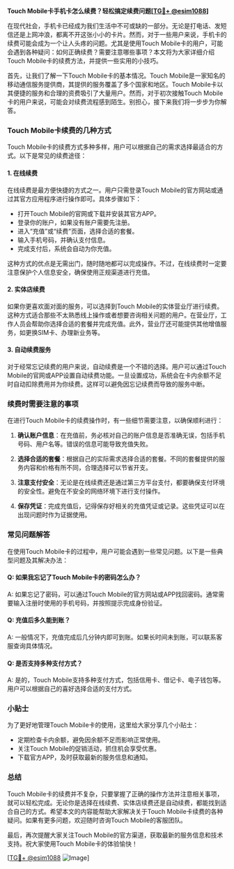 **Touch Mobile卡手机卡怎么续费？轻松搞定续费问题[[TG💪+ @esim1088](https://t.me/s/esim1088)]**

在现代社会，手机卡已经成为我们生活中不可或缺的一部分。无论是打电话、发短信还是上网冲浪，都离不开这张小小的卡片。然而，对于一些用户来说，手机卡的续费可能会成为一个让人头疼的问题。尤其是使用Touch Mobile卡的用户，可能会遇到各种疑问：如何正确续费？需要注意哪些事项？本文将为大家详细介绍Touch Mobile卡的续费方法，并提供一些实用的小技巧。

首先，让我们了解一下Touch Mobile卡的基本情况。Touch Mobile是一家知名的移动通信服务提供商，其提供的服务覆盖了多个国家和地区。Touch Mobile卡以其便捷的服务和合理的资费吸引了大量用户。然而，对于初次接触Touch Mobile卡的用户来说，可能会对续费流程感到陌生。别担心，接下来我们将一步步为你解答。

### Touch Mobile卡续费的几种方式

Touch Mobile卡的续费方式多种多样，用户可以根据自己的需求选择最适合的方式。以下是常见的续费途径：

#### 1. 在线续费

在线续费是最方便快捷的方式之一。用户只需登录Touch Mobile的官方网站或通过其官方应用程序进行操作即可。具体步骤如下：

- 打开Touch Mobile的官网或下载并安装其官方APP。
- 登录你的账户，如果没有账户需要先注册。
- 进入“充值”或“续费”页面，选择合适的套餐。
- 输入手机号码，并确认支付信息。
- 完成支付后，系统会自动为你充值。

这种方式的优点是无需出门，随时随地都可以完成操作。不过，在线续费时一定要注意保护个人信息安全，确保使用正规渠道进行充值。

#### 2. 实体店续费

如果你更喜欢面对面的服务，可以选择到Touch Mobile的实体营业厅进行续费。这种方式适合那些不太熟悉线上操作或者想要咨询相关问题的用户。在营业厅，工作人员会帮助你选择合适的套餐并完成充值。此外，营业厅还可能提供其他增值服务，如更换SIM卡、办理新业务等。

#### 3. 自动续费服务

对于经常忘记续费的用户来说，自动续费是一个不错的选择。用户可以通过Touch Mobile的官网或APP设置自动续费功能。一旦设置成功，系统会在卡内余额不足时自动扣除费用并为你续费。这样可以避免因忘记续费而导致的服务中断。

### 续费时需要注意的事项

在进行Touch Mobile卡的续费操作时，有一些细节需要注意，以确保顺利进行：

1. **确认账户信息**：在充值前，务必核对自己的账户信息是否准确无误，包括手机号码、用户名等。错误的信息可能导致充值失败。

2. **选择合适的套餐**：根据自己的实际需求选择合适的套餐。不同的套餐提供的服务内容和价格有所不同，合理选择可以节省开支。

3. **注意支付安全**：无论是在线续费还是通过第三方平台支付，都要确保支付环境的安全性。避免在不安全的网络环境下进行支付操作。

4. **保存凭证**：完成充值后，记得保存好相关的充值凭证或记录。这些凭证可以在出现问题时作为证据使用。

### 常见问题解答

在使用Touch Mobile卡的过程中，用户可能会遇到一些常见问题。以下是一些典型问题及其解决办法：

#### Q: 如果我忘记了Touch Mobile卡的密码怎么办？

A: 如果忘记了密码，可以通过Touch Mobile的官方网站或APP找回密码。通常需要输入注册时使用的手机号码，并按照提示完成身份验证。

#### Q: 充值后多久能到账？

A: 一般情况下，充值完成后几分钟内即可到账。如果长时间未到账，可以联系客服查询具体情况。

#### Q: 是否支持多种支付方式？

A: 是的，Touch Mobile支持多种支付方式，包括信用卡、借记卡、电子钱包等。用户可以根据自己的喜好选择合适的支付方式。

### 小贴士

为了更好地管理Touch Mobile卡的使用，这里给大家分享几个小贴士：

- 定期检查卡内余额，避免因余额不足而影响正常使用。
- 关注Touch Mobile的促销活动，抓住机会享受优惠。
- 下载官方APP，及时获取最新的服务信息和通知。

### 总结

Touch Mobile卡的续费并不复杂，只要掌握了正确的操作方法并注意相关事项，就可以轻松完成。无论你是选择在线续费、实体店续费还是自动续费，都能找到适合自己的方式。希望本文的内容能帮助大家解决关于Touch Mobile卡续费的各种疑问。如果有更多问题，欢迎随时咨询Touch Mobile的客服团队。

最后，再次提醒大家关注Touch Mobile的官方渠道，获取最新的服务信息和技术支持。祝大家使用Touch Mobile卡的体验愉快！

[[TG💪+ @esim1088](https://t.me/s/esim1088) ![Image](https://i.postimg.cc/4NQfJmqS/Snipaste-2025-05-13-00-14-12.png)]